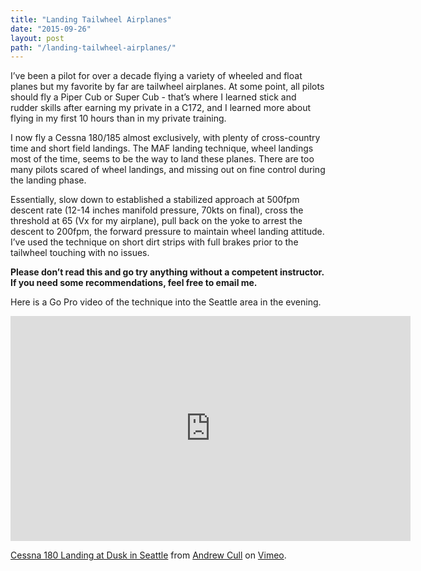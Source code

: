 ```yaml
---
title: "Landing Tailwheel Airplanes"
date: "2015-09-26"
layout: post
path: "/landing-tailwheel-airplanes/"
---
```


I’ve been a pilot for over a decade flying a variety of wheeled and float planes but my favorite by far are tailwheel airplanes. At some point, all pilots should fly a Piper Cub or Super Cub - that’s where I learned stick and rudder skills after earning my private in a C172, and I learned more about flying in my first 10 hours than in my private training.

I now fly a Cessna 180/185 almost exclusively, with plenty of cross-country time and short field landings.  The MAF landing technique, wheel landings most of the time, seems to be the way to land these planes. There are too many pilots scared of wheel landings, and missing out on fine control during the landing phase.



Essentially, slow down to established a stabilized approach at 500fpm descent rate (12-14 inches manifold pressure, 70kts on final), cross the threshold at 65 (Vx for my airplane), pull back on the yoke to arrest the descent to 200fpm, the forward pressure to maintain wheel landing attitude. I’ve used the technique on short dirt strips with full brakes prior to the tailwheel touching with no issues.

**Please don’t read this and go try anything without a competent instructor. If you need some recommendations, feel free to email me.**

Here is a Go Pro video of the technique into the Seattle area in the evening.
<iframe src="https://player.vimeo.com/video/102469132" width="640" height="360" frameborder="0" webkitallowfullscreen mozallowfullscreen allowfullscreen></iframe>
<p><a href="https://vimeo.com/102469132">Cessna 180 Landing at Dusk in Seattle</a> from <a href="https://vimeo.com/user22707774">Andrew Cull</a> on <a href="https://vimeo.com">Vimeo</a>.</p>